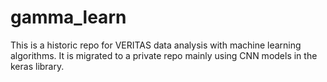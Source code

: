 # gamma_learn
This is a historic repo for VERITAS data analysis with machine learning algorithms. It is migrated to a private repo mainly using CNN models in the keras library. 
